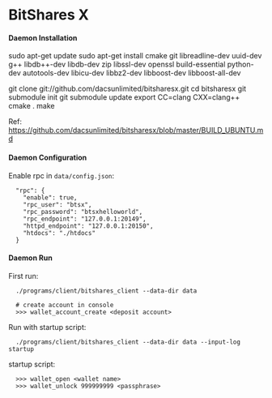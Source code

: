 # BitShares X

#### Daemon Installation

sudo apt-get update
sudo apt-get install cmake git libreadline-dev uuid-dev g++ libdb++-dev libdb-dev zip libssl-dev openssl build-essential python-dev autotools-dev libicu-dev libbz2-dev libboost-dev libboost-all-dev

git clone git://github.com/dacsunlimited/bitsharesx.git
cd bitsharesx
git submodule init
git submodule update
export CC=clang CXX=clang++
cmake .
make

Ref: https://github.com/dacsunlimited/bitsharesx/blob/master/BUILD_UBUNTU.md

#### Daemon Configuration

Enable rpc in `data/config.json`:

```
  "rpc": {
    "enable": true,
    "rpc_user": "btsx",
    "rpc_password": "btsxhelloworld",
    "rpc_endpoint": "127.0.0.1:20149",
    "httpd_endpoint": "127.0.0.1:20150",
    "htdocs": "./htdocs"
  }
```

#### Daemon Run

First run:

```
  ./programs/client/bitshares_client --data-dir data

  # create account in console
  >>> wallet_account_create <deposit account>
```

Run with startup script:

```
  ./programs/client/bitshares_client --data-dir data --input-log startup
```

startup script:

```
  >>> wallet_open <wallet name>
  >>> wallet_unlock 999999999 <passphrase>
```
